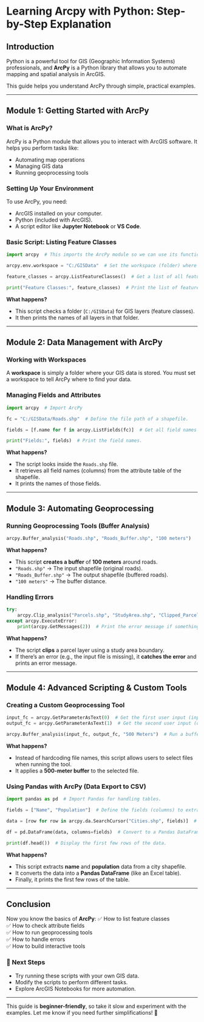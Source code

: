 # Learning Arcpy with Python: Step-by-Step Explanation

## Introduction

Python is a powerful tool for GIS (Geographic Information Systems) professionals, and **ArcPy** is a Python library that allows you to automate mapping and spatial analysis in ArcGIS.

This guide helps you understand ArcPy through simple, practical examples.

---

## Module 1: Getting Started with ArcPy

### What is ArcPy?

ArcPy is a Python module that allows you to interact with ArcGIS software. It helps you perform tasks like:

- Automating map operations
- Managing GIS data
- Running geoprocessing tools

### Setting Up Your Environment

To use ArcPy, you need:
- ArcGIS installed on your computer.
- Python (included with ArcGIS).
- A script editor like **Jupyter Notebook** or **VS Code**.

### Basic Script: Listing Feature Classes

```python
import arcpy  # This imports the ArcPy module so we can use its functions.

arcpy.env.workspace = "C:/GISData"  # Set the workspace (folder) where GIS data is stored.

feature_classes = arcpy.ListFeatureClasses()  # Get a list of all feature classes (GIS layers) in the workspace.

print("Feature Classes:", feature_classes)  # Print the list of feature classes.
```

**What happens?**
- This script checks a folder (`C:/GISData`) for GIS layers (feature classes).
- It then prints the names of all layers in that folder.

---

## Module 2: Data Management with ArcPy

### Working with Workspaces

A **workspace** is simply a folder where your GIS data is stored. You must set a workspace to tell ArcPy where to find your data.

### Managing Fields and Attributes

```python
import arcpy  # Import ArcPy

fc = "C:/GISData/Roads.shp"  # Define the file path of a shapefile.

fields = [f.name for f in arcpy.ListFields(fc)]  # Get all field names in the shapefile.

print("Fields:", fields)  # Print the field names.
```

**What happens?**
- The script looks inside the `Roads.shp` file.
- It retrieves all field names (columns) from the attribute table of the shapefile.
- It prints the names of those fields.

---

## Module 3: Automating Geoprocessing

### Running Geoprocessing Tools (Buffer Analysis)

```python
arcpy.Buffer_analysis("Roads.shp", "Roads_Buffer.shp", "100 meters")
```

**What happens?**
- This script **creates a buffer** of **100 meters** around roads.
- `"Roads.shp"` → The input shapefile (original roads).
- `"Roads_Buffer.shp"` → The output shapefile (buffered roads).
- `"100 meters"` → The buffer distance.

### Handling Errors

```python
try:
    arcpy.Clip_analysis("Parcels.shp", "StudyArea.shp", "Clipped_Parcels.shp")
except arcpy.ExecuteError:
    print(arcpy.GetMessages(2))  # Print the error message if something goes wrong.
```

**What happens?**
- The script **clips** a parcel layer using a study area boundary.
- If there’s an error (e.g., the input file is missing), it **catches the error** and prints an error message.

---

## Module 4: Advanced Scripting & Custom Tools

### Creating a Custom Geoprocessing Tool

```python
input_fc = arcpy.GetParameterAsText(0)  # Get the first user input (input shapefile).
output_fc = arcpy.GetParameterAsText(1)  # Get the second user input (output shapefile).

arcpy.Buffer_analysis(input_fc, output_fc, "500 Meters")  # Run a buffer analysis with user-defined input and output.
```

**What happens?**
- Instead of hardcoding file names, this script allows users to select files when running the tool.
- It applies a **500-meter buffer** to the selected file.

### Using Pandas with ArcPy (Data Export to CSV)

```python
import pandas as pd  # Import Pandas for handling tables.

fields = ["Name", "Population"]  # Define the fields (columns) to extract.

data = [row for row in arcpy.da.SearchCursor("Cities.shp", fields)]  # Get data from the shapefile.

df = pd.DataFrame(data, columns=fields)  # Convert to a Pandas DataFrame.

print(df.head())  # Display the first few rows of the data.
```

**What happens?**
- This script extracts **name** and **population** data from a city shapefile.
- It converts the data into a **Pandas DataFrame** (like an Excel table).
- Finally, it prints the first few rows of the table.

---

## Conclusion

Now you know the basics of **ArcPy**:
✅ How to list feature classes  
✅ How to check attribute fields  
✅ How to run geoprocessing tools  
✅ How to handle errors  
✅ How to build interactive tools  

### 🚀 Next Steps

- Try running these scripts with your own GIS data.
- Modify the scripts to perform different tasks.
- Explore ArcGIS Notebooks for more automation.

---

This guide is **beginner-friendly**, so take it slow and experiment with the examples. Let me know if you need further simplifications! 🚀
